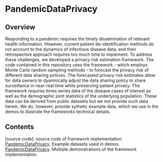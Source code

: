 # PandemicDataPrivacy
## Overview
Responding to a pandemic requires the timely dissemination of relevant health information. However, current patient de-identification methods do not account to the dynamics of infectious disease data, and their retrospective approach requires too much time to implement. To address these challenges, we developed a privacy risk estimation framework. The code contained in this repository uses the framework - which employs Monte Carlo random sampling methods - to forecast the privacy risk of different data sharing policies. The forecasted privacy risk estimates allow for data owners to dyanmically adjust the data sharing policy to share surveillance in near-real time while preserving patient privacy. The framework requires times series data of the disease cases of interest as well as the demographic joint statistics of the underlying population. These data can be derived from public datasets but we not provide such data herein. We do, however, provide sythetic example data, which we use in the demos to illustrate the frameworks technical details.
## Contents
[source code]: source code of framework implementation
[PandemicDataPrivacy](data): Example datasets used in demos.
[PandemicDataPrivacy](demos): Multiple demonstrations of the framework implementation.
